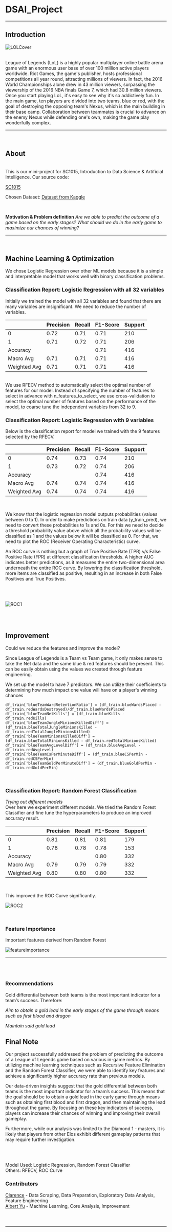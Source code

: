 # DSAI_Project
---
## Introduction

![LOLCover](https://github.com/Albert481/DSAI_Project/raw/main/repo_images/LOLCover.jpg)

<br/>
League of Legends (LoL) is a highly popular multiplayer online battle arena game with an enormous user base of over 100 million active players worldwide. Riot Games, the game's publisher, hosts professional competitions all year round, attracting millions of viewers. In fact, the 2016 World Championships alone drew in 43 million viewers, surpassing the viewership of the 2016 NBA finals Game 7, which had 30.8 million viewers. Once you start playing LoL, it's easy to see why it's so addictively fun. In the main game, ten players are divided into two teams, blue or red, with the goal of destroying the opposing team's Nexus, which is the main building in their base camp. Collaboration between teammates is crucial to advance on the enemy Nexus while defending one's own, making the game play wonderfully complex.

---
<br />

## About

<br />
This is our mini-project for SC1015, Introduction to Data Science & Artificial Intelligence. Our source code:
<br />

[SC1015](https://github.com/Albert481/DSAI_Project/blob/main/SC1015_fin.ipynb)

Chosen Dataset:
[Dataset from Kaggle](https://www.kaggle.com/datasets/bobbyscience/league-of-legends-diamond-ranked-games-10-min?select=high_diamond_ranked_10min.csv)

<br/>

**Motivation & Problem definition**
*Are we able to predict the outcome of a game based on the early stages?*
*What should we do in the early game to maximize our chances of winning?*

---
<br />


## Machine Learning & Optimization

We chose Logistic Regression over other ML models because it is a simple and interpretable model that works well with binary classification problems.


### Classification Report: Logistic Regression with all 32 variables <br/>

Initially we trained the model with all 32 variables and found that there are many variables are insignificant. We need to reduce the number of variables.

|              | **Precision** | **Recall** | **F1-Score** | **Support** |
|--------------|---------------|------------|--------------|-------------|
| 0            | 0.72          | 0.71       | 0.71         | 210         |
| 1            | 0.71          | 0.72       | 0.71         | 206         |
| Accuracy     |               |            | 0.71         | 416         |
| Macro Avg    | 0.71          | 0.71       | 0.71         | 416         | 
| Weighted Avg | 0.71          | 0.71       | 0.71         | 416         |

<br/>
We use RFECV method to automatically select the optimal number of features for our model. Instead of specifying the number of features to select in advance with n_features_to_select, we use cross-validation to select the optimal number of features based on the performance of the model, to coarse tune the independent variables from 32 to 9. 


### Classification Report: Logistic Regression with 9 variables <br/>

Below is the classification report for model we trained with the 9 features selected by the RFECV.

|              | **Precision** | **Recall** | **F1-Score** | **Support** |
|--------------|---------------|------------|--------------|-------------|
| 0            | 0.74          | 0.73       | 0.74         | 210         |
| 1            | 0.73          | 0.72       | 0.74         | 206         |
| Accuracy     |               |            | 0.74         | 416         |
| Macro Avg    | 0.74          | 0.74       | 0.74         | 416         | 
| Weighted Avg | 0.74          | 0.74       | 0.74         | 416         |



<br/>

We know that the logistic regression model outputs probabilities (values between 0 to 1). In order to make predictions on train data (y_train_pred), we need to convert these probabilities to 1s and 0s. For this we need to decide a threshold probability value above which all the probability values will be classified as 1 and the values below it will be classified as 0. For that, we need to plot the ROC (Receiver Operating Characteristic) curve.

An ROC curve is nothing but a graph of True Positive Rate (TPR) v/s False Positive Rate (FPR) at different classification thresholds. A higher AUC indicates better predictions, as it measures the entire two-dimensional area underneath the entire ROC curve. By lowering the classification threshold, more items are classified as positive, resulting in an increase in both False Positives and True Positives.

<br/>
<br/>

![ROC1](https://github.com/Albert481/DSAI_Project/raw/main/repo_images/ROC1.png)

<br/>
<br/>


## Improvement
Could we reduce the features and improve the model? <br/>

Since League of Legends is a Team vs Team game, it only makes sense to take the Net data and the same blue & red features should be present. This can be easily obtain using the values we created through feature engineering. <br/>


We set up the model to have 7 predictors. We can utilize their coefficients to determining how much impact one value will have on a player's winning chances

```
df_train['blueTeamWardRetentionRatio'] = (df_train.blueWardsPlaced - df_train.redWardsDestroyed)/df_train.blueWardsPlaced
df_train['blueTeamNetKills'] = (df_train.blueKills - df_train.redKills)
df_train['blueTeamJungleMinionsKilledDiff'] = (df_train.blueTotalJungleMinionsKilled - df_train.redTotalJungleMinionsKilled)
df_train['blueTeamMinionsKilledDiff'] = (df_train.blueTotalMinionsKilled - df_train.redTotalMinionsKilled)
df_train['blueTeamAvgLevelDiff'] = (df_train.blueAvgLevel - df_train.redAvgLevel)
df_train['blueTeamCsPerMinuteDiff'] = (df_train.blueCSPerMin - df_train.redCSPerMin)
df_train['blueTeamGoldPerMinuteDiff'] = (df_train.blueGoldPerMin - df_train.redGoldPerMin)
```

<br />

### Classification Report: Random Forest Classification 

*Trying out different models*
<br/>
Over here we experiment different models. We tried the Random Forest Classifier and fine tune the hyperparameters to produce an improved accuracy result.

|              | **Precision** | **Recall** | **F1-Score** | **Support** |
|--------------|---------------|------------|--------------|-------------|
| 0            | 0.81          | 0.81       | 0.81         | 179         |
| 1            | 0.78          | 0.78       | 0.78         | 153         |
| Accuracy     |               |            | 0.80         | 332         |
| Macro Avg    | 0.79          | 0.79       | 0.79         | 332         | 
| Weighted Avg | 0.80          | 0.80       | 0.80         | 332         |

<br/>

This improved the ROC Curve significantly.

![ROC2](https://github.com/Albert481/DSAI_Project/raw/main/repo_images/ROC2.png)

<br />


### Feature Importance

Important features derived from Random Forest

![featureimportance](https://github.com/Albert481/DSAI_Project/raw/main/repo_images/featureimportance.png)

---
<br />
<br />

### Recommendations
Gold differential between both teams is the most important indicator for a team’s success. Therefore:

*Aim to obtain a gold lead in the early stages of the game through means such as first blood and dragon*

*Maintain said gold lead*

## Final Note

Our project successfully addressed the problem of predicting the outcome of a League of Legends game based on various in-game metrics. By utilizing machine learning techniques such as Recursive Feature Elimination and the Random Forest Classifier, we were able to identify key features and achieve a significantly higher accuracy rate than previous models.

Our data-driven insights suggest that the gold differential between both teams is the most important indicator for a team’s success. This means that the goal should be to obtain a gold lead in the early game through means such as obtaining first blood and first dragon, and then maintaining the lead throughout the game. By focusing on these key indicators of success, players can increase their chances of winning and improving their overall gameplay.

Furthermore, while our analysis was limited to the Diamond 1 - masters, it is likely that players from other Elos exhibit different gameplay patterns that may require further investigation.


<br />
<br />

Model Used: Logistic Regression, Random Forest Classifier<br/>
Others: RFECV, ROC Curve

### Contributors
[Clarence](https://github.com/clarenve) - Data Scraping, Data Preparation, Exploratory Data Analysis, Feature Engineering<br>
[Albert Yu](https://github.com/Albert481) - Machine Learning, Core Analysis, Improvement<br>


#### <br>
---

